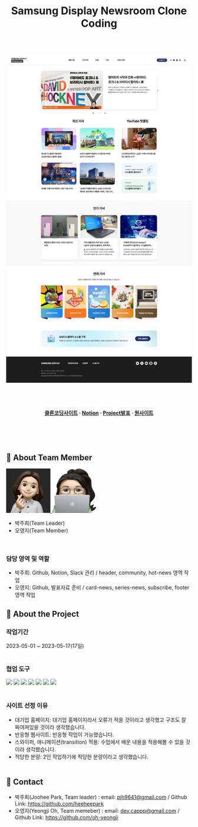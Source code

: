 <div align="center">

  <h1>Samsung Display Newsroom Clone Coding</h1>
  <br><br><br>
  
  
<!-- Badges -->
<!-- Screenshots -->

<div align="center"> 
  <img src="assets/1.시안.png" alt="screenshot" />
</div>

<br><br>

<h4>
  <a href="https://heeheepark.github.io/samsung-display-newsroom-clone-coding/">클론코딩사이트</a>
  <span> · </span>
    <a href="https://heeheepark.notion.site/Samsung-Display-Newsroom-Clone-Coding-Project-b22e3fc211e4451fb5fa5ade3cbab234">Notion</a>
  <span> · </span>
    <a href="https://www.canva.com/design/DAFi-ZergiY/qP3h7yflt8xPcTJT3mydTQ/view?utm_content=DAFi-ZergiY&utm_campaign=designshare&utm_medium=link&utm_source=publishsharelink">Project발표</a>
  <span> · </span>
    <a href="https://news.samsungdisplay.com/">원사이트</a>
  </h4>
</div>

<br /><br><br>

<!-- TechStack -->

## :space_invader: About Team Member

<a href="https://github.com/heeheepark">
  <img src="images/readme1.png" />
</a>
<a href="https://github.com/oh-yeongji">
<img src="images/readme2.png" width="120px" height="120px">
</a>

- 박주희(Team Leader)
- 오영지(Team Member)

<br>

### 담당 영역 및 역할

- 박주희: Github, Notion, Slack 관리 / header, community, hot-news 영역 작업
- 오영지: Github, 발표자료 준비 / card-news, series-news, subscribe, footer 영역 작업

<!-- About the Project -->

## :star2: About the Project

### 작업기간

2023-05-01 ~ 2023-05-17(17일)
<br><br>

<!-- Getting Started -->

### 협업 도구

<img src="https://img.shields.io/badge/HTML5-E34F26?style=flat&logo=HTML5&logoColor=white" /> <img src="https://img.shields.io/badge/CSS3-1572B6?style=flat&logo=CSS3&logoColor=white" /> <img src="https://img.shields.io/badge/JavaScript-F7DF1E?style=flat&logo=JavaScript&logoColor=white" /> <img src="https://img.shields.io/badge/GitHub-181717?style=flat&logo=GitHub&logoColor=white" /> <img src="https://img.shields.io/badge/Sourcetree-0052CC?style=flat&logo=Sourcetree&logoColor=white" /> <img src="https://img.shields.io/badge/Slack-4A154B?style=flat&logo=Slack&logoColor=white" /> <img src="https://img.shields.io/badge/Notion-000000?style=flat&logo=Notion&logoColor=white" />
<br><br>

<!-- Features -->

### 사이트 선정 이유

- 대기업 홈페이지: 대기업 홈페이지라서 오류가 적을 것이라고 생각했고 구조도 잘 짜여져있을 것이라 생각했습니다.
- 반응형 웹사이트: 반응형 작업이 가능했습니다.
- 스와이퍼, 애니메이션(transition) 적용: 수업에서 배운 내용을 적용해볼 수 있을 것이라 생각했습니다.
- 적당한 분량: 2인 작업하기에 적당한 분량이라고 생각했습니다.
  <br><br>

## :handshake: Contact

- 박주희(Joohee Park, Team leader) : email: pjh9641@gmail.com / Github Link: https://github.com/heeheepark
- 오영지(Yeongji Oh, Team memeber) : email: dev.cappp@gmail.com / Github Link: https://github.com/oh-yeongji
